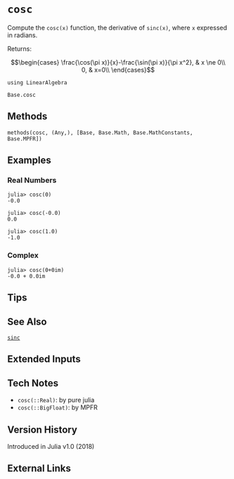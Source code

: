 # `cosc`

Compute the `cosc(x)` function, the derivative of `sinc(x)`,
where `x` expressed in radians.

Returns:
```math
\begin{cases}
\frac{\cos(\pi x)}{x}-\frac{\sin(\pi x)}{\pi x^2},  & x \ne 0\\
0,  & x=0\\
\end{cases}
```

```@setup repl_only
using LinearAlgebra
```
```@docs
Base.cosc
```


## Methods

```@repl
methods(cosc, (Any,), [Base, Base.Math, Base.MathConstants, Base.MPFR])
```


## Examples

### Real Numbers
```jldoctest
julia> cosc(0)
-0.0

julia> cosc(-0.0)
0.0

julia> cosc(1.0)
-1.0
```

### Complex
```jldoctest
julia> cosc(0+0im)
-0.0 + 0.0im
```

## Tips


## See Also

[`sinc`](@ref)


## Extended Inputs


## Tech Notes

- `cosc(::Real)`: by pure julia
- `cosc(::BigFloat)`: by MPFR


## Version History

Introduced in Julia v1.0 (2018)


## External Links

